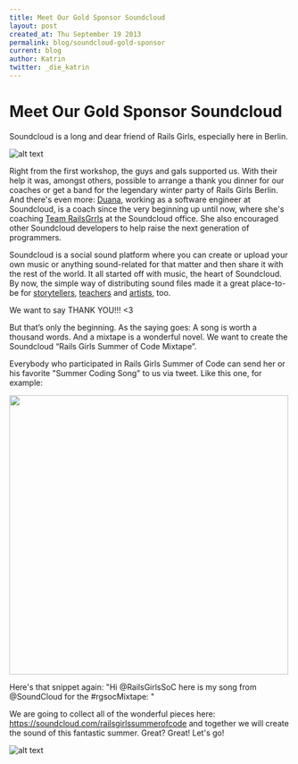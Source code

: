 ```yaml
---
title: Meet Our Gold Sponsor Soundcloud
layout: post
created_at: Thu September 19 2013
permalink: blog/soundcloud-gold-sponsor
current: blog
author: Katrin
twitter: _die_katrin
---
```


# Meet Our Gold Sponsor Soundcloud

Soundcloud is a long and dear friend of Rails Girls, especially here in Berlin. 

![alt text](https://f.cloud.github.com/assets/2246045/1172169/a2173858-2119-11e3-96e3-35aa2f5dc514.png "Soundcloud Logo orange")

Right from the first workshop, the guys and gals supported us. With their help it was, amongst others, possible to arrange a thank you dinner for our coaches or get a band for the legendary winter party of Rails Girls Berlin. And there's even more: [Duana](https://twitter.com/starkcoffee), working as a software engineer at Soundcloud, is a coach since the very beginning up until now, where she's coaching [Team RailsGrrls](http://teams.railsgirlssummerofcode.org/teams/3) at the Soundcloud office. She also encouraged other Soundcloud developers to help raise the next generation of programmers. 

Soundcloud is a social sound platform where you can create or upload your own music or anything sound-related for that matter and then share it with the rest of the world. It all started off with music, the heart of Soundcloud. By now, the simple way of distributing sound files made it a great place-to-be for [storytellers](https://soundcloud.com/explore/storytelling), [teachers](https://soundcloud.com/explore/learning) and [artists](https://soundcloud.com/explore/arts%2Bentertainment), too.

We want to say THANK YOU!!! <3

But that’s only the beginning. As the saying goes: A song is worth a thousand words. And a mixtape is a wonderful novel. We want to create the Soundcloud “Rails Girls Summer of Code Mixtape”.

Everybody who participated in Rails Girls Summer of Code can send her or his favorite "Summer Coding Song" to us via tweet. Like this one, for example:
 
<img src="https://f.cloud.github.com/assets/1711357/1171784/f91a96dc-210e-11e3-8e6e-350a71c329f8.png" width="500">

Here's that snippet again: 
"Hi @RailsGirlsSoC here is my song from @SoundCloud for the #rgsocMixtape: "

We are going to collect all of the wonderful pieces here: https://soundcloud.com/railsgirlssummerofcode and together we will create the sound of this fantastic summer. Great? Great! Let's go!

![alt text](https://f.cloud.github.com/assets/2246045/1172208/c6e5cd2e-211a-11e3-888c-66c5c37426f7.png "Scribble People dancing beneath headphones")
